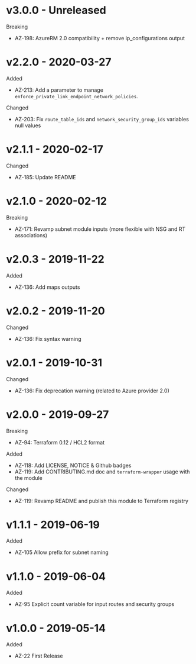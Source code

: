 # v3.0.0 - Unreleased

Breaking
  * AZ-198: AzureRM 2.0 compatibility + remove ip_configurations output

# v2.2.0 - 2020-03-27

Added
  * AZ-213: Add a parameter to manage `enforce_private_link_endpoint_network_policies`.

Changed
  * AZ-203: Fix `route_table_ids` and `network_security_group_ids` variables null values

# v2.1.1 - 2020-02-17

Changed
  * AZ-185: Update README

# v2.1.0 - 2020-02-12

Breaking
  * AZ-171: Revamp subnet module inputs (more flexible with NSG and RT associations)

# v2.0.3 - 2019-11-22

Added
  * AZ-136: Add maps outputs

# v2.0.2 - 2019-11-20

Changed
  * AZ-136: Fix syntax warning

# v2.0.1 - 2019-10-31

Changed
  * AZ-136: Fix deprecation warning (related to Azure provider 2.0)

# v2.0.0 - 2019-09-27

Breaking
  * AZ-94: Terraform 0.12 / HCL2 format

Added
  * AZ-118: Add LICENSE, NOTICE & Github badges
  * AZ-119: Add CONTRIBUTING.md doc and `terraform-wrapper` usage with the module

Changed
  * AZ-119: Revamp README and publish this module to Terraform registry

# v1.1.1 - 2019-06-19

Added
  * AZ-105 Allow prefix for subnet naming

# v1.1.0 - 2019-06-04

Added
  * AZ-95 Explicit count variable for input routes and security groups

# v1.0.0 - 2019-05-14

Added
  * AZ-22 First Release
